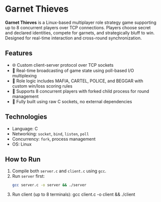 # Garnet Thieves

**Garnet Thieves** is a Linux-based multiplayer role strategy game supporting up to 8 concurrent players over TCP connections. Players choose secret and declared identities, compete for garnets, and strategically bluff to win. Designed for real-time interaction and cross-round synchronization.

## Features

- 🌐 Custom client-server protocol over TCP sockets
- 🔁 Real-time broadcasting of game state using poll-based I/O multiplexing
- 🧠 Role logic includes MAFIA, CARTEL, POLICE, and BEGGAR with custom win/loss scoring rules
- 👥 Supports 8 concurrent players with forked child process for round management
- 🧱 Fully built using raw C sockets, no external dependencies

## Technologies

- Language: C
- Networking: `socket`, `bind`, `listen`, `poll`
- Concurrency: `fork`, process management
- OS: Linux

## How to Run

1. Compile both `server.c` and `client.c` using `gcc`.
2. Run `server` first:  
   ```bash
   gcc server.c -o server && ./server
3. Run client (up to 8 terminals):
   gcc client.c -o client && ./client

